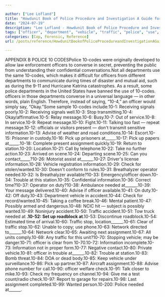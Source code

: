 ```yaml
---

author: ["Lee Lofland"]
title: "Howdunit Book of Police Procedure and Investigation A Guide for Writers - part0026_split_001.html"
date: "2024-07-19"
description: "Lee Lofland - Howdunit Book of Police Procedure and Investigation A Guide for Writers"
tags: ["officer", "department", "vehicle", "traffic", "police", "use", "time", "advise", "pick", "check", "trouble", "needed", "converse", "confidential", "receiving", "signal", "stop", "repeat", "present", "prisoner", "assignment", "breathalyzer", "operator", "possibly", "clear"]
categories: [Cop, Forensic, Reference]
url: /posts/reference/HowdunitBookofPoliceProcedureandInvestigationAGuideforWriters-part0026split001html

---
```



APPENDIX B
POLICE 10 CODESPolice 10-codes were originally developed to allow law enforcement officers to converse in secret, preventing the public from understanding their confidential conversations.Not all departments use the same 10-codes, which makes it difficult for officers from different departments to communicate during times of disaster and mutual aid, such as during the 9-11 and Hurricane Katrina catastrophes. As a result, some police departments in the United States have banned the use of 10-codes. officers in those departments converse in a universal language — in other words, plain English. Therefore, instead of saying, “10-4,” an officer would simply say, “Okay.”Some sample 10-codes include:10-1: Receiving signals poorly.10-2: Receiving signals well.10-3: Stop transmitting.10-4: Okay/affirmative.10-5: Relay message.10-6: Busy.10-7: Out of service.10-8: In service.10-9: Repeat message.10-10: Fight.10-11: Talking too fast — repeat message.10-12: officials or visitors present — don't transmit sensitive information.10-13: Advise of weather and road conditions.10-14: Escort.10-15: Prisoner in custody.10-16: Pick up prisoners at_____.10-17: Pick up papers at_____.10-18: Complete present assignment quickly.10-19: Return to station.10-20: Location.10-21: Call by telephone.10-22: Take no further action.10-23: Arrived on scene.10-24: Departing scene.10-25: Can you contact_____?10-26: Motorist assist at______.10-27: Driver's license information.10-28: Vehicle registration information.10-29: Check for stolen/wanted.10-30: Doesn't conform to rules.10-31: Breathalyzer operator needed.10-32: Is Breathalyzer available?10-33: Emergency/officer down.10-34: Trouble at this station.10-35: Confidential information.10-36: Correct time?10-37: Operator on duty?10-38: Ambulance needed at______.10-39: Your message delivered.10-40: Advise if officer available.10-41: On duty.10-42: Off duty.10-43: Department vehicle in accident.10-44: Check for record/wanted.10-45: Taking a coffee break.10-46: Mental patient.10-47: Possibly armed and dangerous.10-48: NCIC hit — subject is possibly wanted.10-49: Noninjury accident.10-50: Traffic accident.10-51: Tow truck needed at ______.10-52: Set up roadblock at______.10-53: Discontinue roadblock.10-54: Estimated time of arrival.10-60: Traffic stop, location______.10-61: Clear of traffic stop.10-62: Unable to copy; use phone.10-63: Network directed to______.10-64: Network clear.10-65: Awaiting next assignment.10-67: All units comply.10-69: Any traffic for this unit?10-70: Stopping vehicle; may be danger.10-71: officer is clear from 10-70.10-72: Information incomplete.10-73: Information not in proper form.10-77: Negative contact.10-80: Private vehicle.10-81: officer in trouble at______.10-82: Trouble at station.10-83: Bomb threat.10-84: DOA or dead body.10-85: Keep vehicle under surveillance.10-86: Pick up partner.10-87: Aircraft assignment.10-88: Advise phone number for call.10-90: officer welfare check.10-91: Talk closer to mike.10-93: Check my frequency on channel.10-94: Give me a test count/radio check.10-97: Report to garage for repairs.10-98: Last assignment completed.10-99: Wanted person.10-200: Police needed at______.
